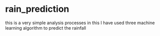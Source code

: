 # rain_prediction
this is a very simple analysis processes in this I have used three machine learning algorithm to predict the rainfall 
